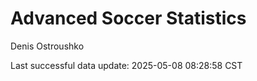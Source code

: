 # Advanced Soccer Statistics
Denis Ostroushko

<!-- gfm -->

Last successful data update: 2025-05-08 08:28:58 CST
